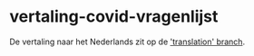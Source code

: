 # vertaling-covid-vragenlijst

De vertaling naar het Nederlands zit op de ['translation' branch](https://github.com/msteenhagen/vertaling-covid-vragenlijst/tree/translation). 
